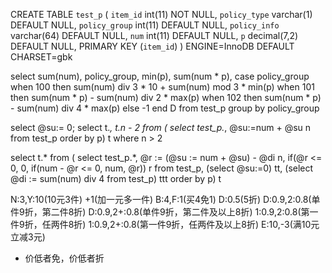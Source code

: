 
CREATE TABLE `test_p` (
  `item_id` int(11) NOT NULL,
  `policy_type` varchar(1) DEFAULT NULL,
  `policy_group` int(11) DEFAULT NULL,
  `policy_info` varchar(64) DEFAULT NULL,
  `num` int(11) DEFAULT NULL,
  `p` decimal(7,2) DEFAULT NULL,
  PRIMARY KEY (`item_id`)
) ENGINE=InnoDB DEFAULT CHARSET=gbk




select sum(num), policy_group, min(p), sum(num * p),
case policy_group 
when 100 then sum(num) div 3 * 10 + sum(num) mod 3 * min(p)
when 101 then sum(num * p) - sum(num) div 2 * max(p)
when 102 then sum(num * p) - sum(num) div 4 * max(p)
else -1 end D
from test_p group by policy_group






select @su:= 0;
select t.*, t.n - 2 from (
select test_p.*, @su:=num + @su n from test_p order by p) t where n > 2




select t.* from (
select test_p.*, @r := (@su := num + @su) - @di  n, if(@r <= 0, 0, if(num - @r <= 0, num, @r)) r from test_p, 
(select @su:=0) tt, (select @di := sum(num) div 4 from test_p) ttt order by p) t






N:3,Y:10(10元3件)
+1(加一元多一件)
B:4,F:1(买4免1)
D:0.5(5折)
D:0.9,2:0.8(单件9折，第二件8折)
D:0.9,2+:0.8(单件9折，第二件及以上8折)
1:0.9,2:0.8(第一件9折，任两件8折)
1:0.9,2+:0.8(第一件9折，任两件及以上8折)
E:10,-3(满10元立减3元)
* 价低者免，价低者折